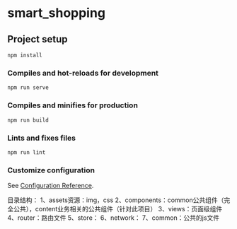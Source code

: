 # smart_shopping

## Project setup
```
npm install
```

### Compiles and hot-reloads for development
```
npm run serve
```

### Compiles and minifies for production
```
npm run build
```

### Lints and fixes files
```
npm run lint
```

### Customize configuration
See [Configuration Reference](https://cli.vuejs.org/config/).

目录结构：
1、assets资源：img，css
2、components：common公共组件（完全公共），content业务相关的公共组件（针对此项目）
3、views：页面级组件
4、router：路由文件
5、store：
6、network：
7、common：公共的js文件
